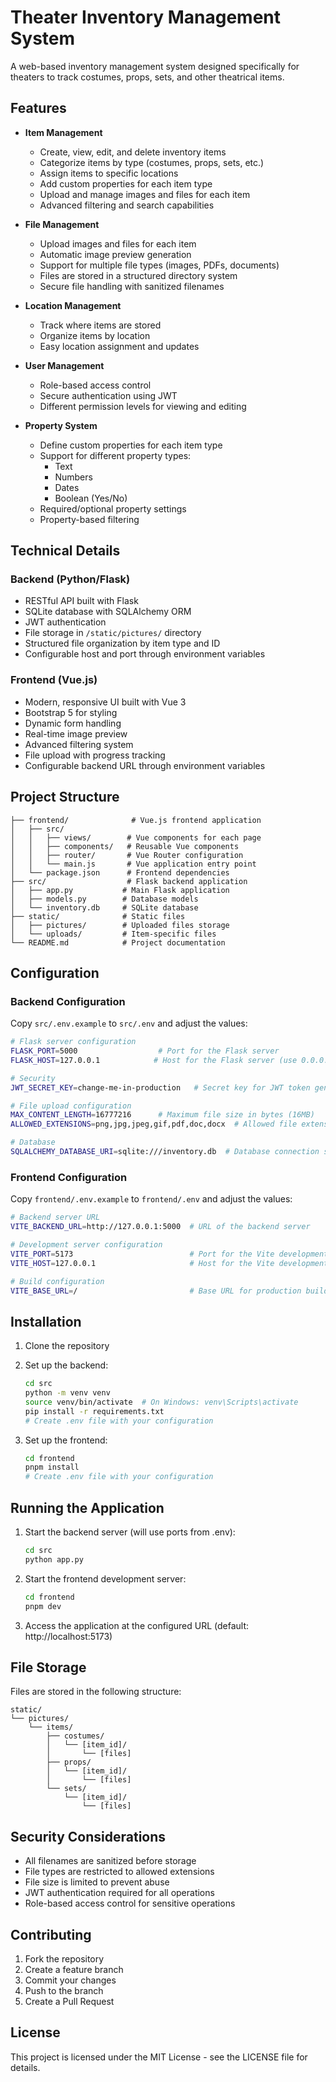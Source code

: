 # Theater Inventory Management System

A web-based inventory management system designed specifically for theaters to track costumes, props, sets, and other theatrical items.

## Features

- **Item Management**
  - Create, view, edit, and delete inventory items
  - Categorize items by type (costumes, props, sets, etc.)
  - Assign items to specific locations
  - Add custom properties for each item type
  - Upload and manage images and files for each item
  - Advanced filtering and search capabilities

- **File Management**
  - Upload images and files for each item
  - Automatic image preview generation
  - Support for multiple file types (images, PDFs, documents)
  - Files are stored in a structured directory system
  - Secure file handling with sanitized filenames

- **Location Management**
  - Track where items are stored
  - Organize items by location
  - Easy location assignment and updates

- **User Management**
  - Role-based access control
  - Secure authentication using JWT
  - Different permission levels for viewing and editing

- **Property System**
  - Define custom properties for each item type
  - Support for different property types:
    - Text
    - Numbers
    - Dates
    - Boolean (Yes/No)
  - Required/optional property settings
  - Property-based filtering

## Technical Details

### Backend (Python/Flask)
- RESTful API built with Flask
- SQLite database with SQLAlchemy ORM
- JWT authentication
- File storage in `/static/pictures/` directory
- Structured file organization by item type and ID
- Configurable host and port through environment variables

### Frontend (Vue.js)
- Modern, responsive UI built with Vue 3
- Bootstrap 5 for styling
- Dynamic form handling
- Real-time image preview
- Advanced filtering system
- File upload with progress tracking
- Configurable backend URL through environment variables

## Project Structure

```
├── frontend/              # Vue.js frontend application
│   ├── src/
│   │   ├── views/        # Vue components for each page
│   │   ├── components/   # Reusable Vue components
│   │   ├── router/       # Vue Router configuration
│   │   └── main.js       # Vue application entry point
│   └── package.json      # Frontend dependencies
├── src/                  # Flask backend application
│   ├── app.py           # Main Flask application
│   ├── models.py        # Database models
│   └── inventory.db     # SQLite database
├── static/              # Static files
│   ├── pictures/        # Uploaded files storage
│   └── uploads/         # Item-specific files
└── README.md            # Project documentation
```

## Configuration

### Backend Configuration
Copy `src/.env.example` to `src/.env` and adjust the values:
```bash
# Flask server configuration
FLASK_PORT=5000                  # Port for the Flask server
FLASK_HOST=127.0.0.1            # Host for the Flask server (use 0.0.0.0 to allow external access)

# Security
JWT_SECRET_KEY=change-me-in-production   # Secret key for JWT token generation

# File upload configuration
MAX_CONTENT_LENGTH=16777216      # Maximum file size in bytes (16MB)
ALLOWED_EXTENSIONS=png,jpg,jpeg,gif,pdf,doc,docx  # Allowed file extensions

# Database
SQLALCHEMY_DATABASE_URI=sqlite:///inventory.db  # Database connection string
```

### Frontend Configuration
Copy `frontend/.env.example` to `frontend/.env` and adjust the values:
```bash
# Backend server URL
VITE_BACKEND_URL=http://127.0.0.1:5000  # URL of the backend server

# Development server configuration
VITE_PORT=5173                          # Port for the Vite development server
VITE_HOST=127.0.0.1                     # Host for the Vite development server

# Build configuration
VITE_BASE_URL=/                         # Base URL for production build
```

## Installation

1. Clone the repository

2. Set up the backend:
   ```bash
   cd src
   python -m venv venv
   source venv/bin/activate  # On Windows: venv\Scripts\activate
   pip install -r requirements.txt
   # Create .env file with your configuration
   ```

3. Set up the frontend:
   ```bash
   cd frontend
   pnpm install
   # Create .env file with your configuration
   ```

## Running the Application

1. Start the backend server (will use ports from .env):
   ```bash
   cd src
   python app.py
   ```

2. Start the frontend development server:
   ```bash
   cd frontend
   pnpm dev
   ```

3. Access the application at the configured URL (default: http://localhost:5173)

## File Storage

Files are stored in the following structure:
```
static/
└── pictures/
    └── items/
        ├── costumes/
        │   └── [item_id]/
        │       └── [files]
        ├── props/
        │   └── [item_id]/
        │       └── [files]
        └── sets/
            └── [item_id]/
                └── [files]
```

## Security Considerations

- All filenames are sanitized before storage
- File types are restricted to allowed extensions
- File size is limited to prevent abuse
- JWT authentication required for all operations
- Role-based access control for sensitive operations

## Contributing

1. Fork the repository
2. Create a feature branch
3. Commit your changes
4. Push to the branch
5. Create a Pull Request

## License

This project is licensed under the MIT License - see the LICENSE file for details.
